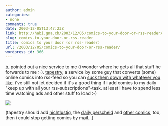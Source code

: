 ```yaml
---
author: admin
categories:
- none
comments: true
date: 2003-12-05T13:47:23Z
link: http://habi.gna.ch/2003/12/05/comics-to-your-door-or-rss-reader/
slug: comics-to-your-door-or-rss-reader
title: comics to your door (or rss-reader)
url: /2003/12/05/comics-to-your-door-or-rss-reader/
wordpress_id: 366
---
```


[b.](http://bernhardseefeld.ch/) pointed out a nice service to me (i wonder where he gets all that stuff he forwards to me :-).
[tapestry](http://dwlt.net/tapestry/), a service by some guy that converts (some) online comics into rss-feed so you can [suck them down with whatever you like](http://ranchero.com/netnewswire/).
i've still not jet decided if it's a good thing if i add comics to my daily "keep up with all your rss-subscriptions"-task.
at least i have to spend less time watching ads and other stuff to load :-)

[![](http://habi.gna.ch/blog/images/rss-feed-tm.jpg)](http://habi.gna.ch/blog/images/rss-feed.jpg)

(tapestry should add [nichtlustig](http://www.nichtlustig.de/main.html), the [daily perscheid](http://www.raffiniert.ch/stuff.html) and [other comics](http://portale.web.de/Boulevard/Comics/), too, then i could stop getting comics by mail...)
